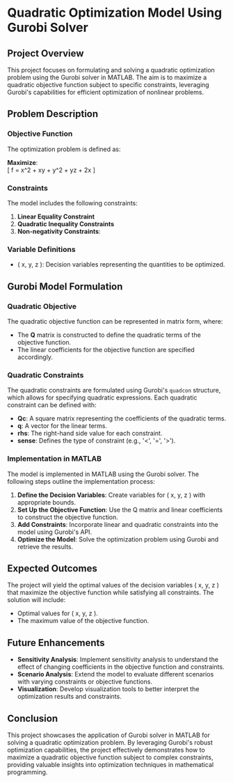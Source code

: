 # Quadratic Optimization Model Using Gurobi Solver

## Project Overview

This project focuses on formulating and solving a quadratic optimization problem using the Gurobi solver in MATLAB. The aim is to maximize a quadratic objective function subject to specific constraints, leveraging Gurobi's capabilities for efficient optimization of nonlinear problems.

## Problem Description

### Objective Function

The optimization problem is defined as:

**Maximize**:  
\[ f = x^2 + xy + y^2 + yz + 2x \]

### Constraints

The model includes the following constraints:

1. **Linear Equality Constraint**
2. **Quadratic Inequality Constraints**
3. **Non-negativity Constraints**:

### Variable Definitions

- \( x, y, z \): Decision variables representing the quantities to be optimized.

## Gurobi Model Formulation

### Quadratic Objective

The quadratic objective function can be represented in matrix form, where:

- The **Q** matrix is constructed to define the quadratic terms of the objective function.
- The linear coefficients for the objective function are specified accordingly.

### Quadratic Constraints

The quadratic constraints are formulated using Gurobi's `quadcon` structure, which allows for specifying quadratic expressions. Each quadratic constraint can be defined with:

- **Qc**: A square matrix representing the coefficients of the quadratic terms.
- **q**: A vector for the linear terms.
- **rhs**: The right-hand side value for each constraint.
- **sense**: Defines the type of constraint (e.g., '<', '=', '>').

### Implementation in MATLAB

The model is implemented in MATLAB using the Gurobi solver. The following steps outline the implementation process:

1. **Define the Decision Variables**: Create variables for \( x, y, z \) with appropriate bounds.
2. **Set Up the Objective Function**: Use the Q matrix and linear coefficients to construct the objective function.
3. **Add Constraints**: Incorporate linear and quadratic constraints into the model using Gurobi's API.
4. **Optimize the Model**: Solve the optimization problem using Gurobi and retrieve the results.

## Expected Outcomes

The project will yield the optimal values of the decision variables \( x, y, z \) that maximize the objective function while satisfying all constraints. The solution will include:

- Optimal values for \( x, y, z \).
- The maximum value of the objective function.

## Future Enhancements

- **Sensitivity Analysis**: Implement sensitivity analysis to understand the effect of changing coefficients in the objective function and constraints.
- **Scenario Analysis**: Extend the model to evaluate different scenarios with varying constraints or objective functions.
- **Visualization**: Develop visualization tools to better interpret the optimization results and constraints.

## Conclusion

This project showcases the application of Gurobi solver in MATLAB for solving a quadratic optimization problem. By leveraging Gurobi's robust optimization capabilities, the project effectively demonstrates how to maximize a quadratic objective function subject to complex constraints, providing valuable insights into optimization techniques in mathematical programming.
